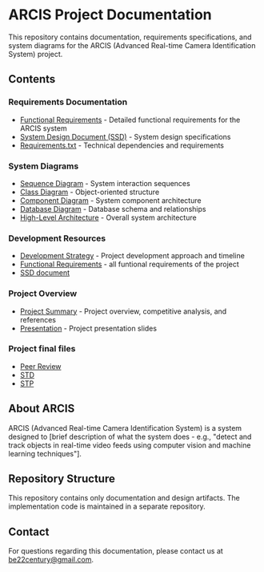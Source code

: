 # ARCIS Project Documentation

This repository contains documentation, requirements specifications, and system diagrams for the ARCIS (Advanced Real-time Camera Identification System) project.

## Contents

### Requirements Documentation
- [Functional Requirements](ARCIS%20system%20info/Functional%20requirements.docx) - Detailed functional requirements for the ARCIS system
- [System Design Document (SSD)](ARCIS%20system%20info/SSD.docx) - System design specifications
- [Requirements.txt](requirements.txt) - Technical dependencies and requirements

### System Diagrams
- [Sequence Diagram](ARCIS%20system%20info/diagrams/ARCIS%20sequence%20diagram.drawio.png) - System interaction sequences
- [Class Diagram](ARCIS%20system%20info/diagrams/ARCIS%20class%20diagram.drawio.png) - Object-oriented structure
- [Component Diagram](ARCIS%20system%20info/arcis-component-diagram.mermaid) - System component architecture
- [Database Diagram](ARCIS%20system%20info/diagrams/DataBase%20initial%20Diagram.pdf) - Database schema and relationships
- [High-Level Architecture](ARCIS%20system%20info/diagrams/high%20level%20architecture%20Diagram_2.drawio.png) - Overall system architecture

### Development Resources
- [Development Strategy](ARCIS%20system%20info/system-docs/arcis-development-stages.md) - Project development approach and timeline
- [Functional Requirements](ARCIS%20system%20info/Functional%20requirements.docx) - all funtional requirements of the project
- [SSD document](ARCIS%20system%20info/SSD.docx)

### Project Overview
- [Project Summary](ARCIS%20system%20info/summary%2C%20competitors%2C%20bibliography.docx) - Project overview, competitive analysis, and references
- [Presentation](Presentation.pdf) - Project presentation slides

### Project final files
- [Peer Review](PEER%20REIVIEW%20SEMSETER%20B.pdf)
- [ STD ](STD_Doc_ver1.0.docx)
- [ STP ](STP%20ver%203.0.docx)
  

## About ARCIS

ARCIS (Advanced Real-time Camera Identification System) is a system designed to [brief description of what the system does - e.g., "detect and track objects in real-time video feeds using computer vision and machine learning techniques"].

## Repository Structure

This repository contains only documentation and design artifacts. The implementation code is maintained in a separate repository.

## Contact

For questions regarding this documentation, please contact us at be22century@gmail.com. 
